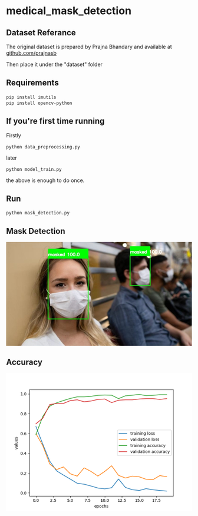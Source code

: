 # medical_mask_detection

## Dataset Referance
The original dataset is prepared by Prajna Bhandary and available at [github.com/prajnasb](https://github.com/prajnasb/observations/tree/master/experiements/data)

Then place it under the "dataset" folder

## Requirements
```
pip install imutils
pip install opencv-python
```
## If you're first time running
Firstly
```shell
python data_preprocessing.py
```
later
```shell
python model_train.py
```
the above is enough to do once.

## Run
```shell
python mask_detection.py
```

## Mask Detection
![screenshot of conversion](https://github.com/fbasatemur/medical_mask_detection/blob/master/Figure_Masked.jpg)

## Accuracy
![screenshot of conversion](https://github.com/fbasatemur/medical_mask_detection/blob/master/Figure_Accuracy.png)

